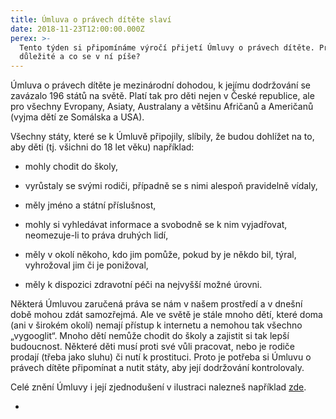```yaml
---
title: Úmluva o právech dítěte slaví
date: 2018-11-23T12:00:00.000Z
perex: >-
  Tento týden si připomínáme výročí přijetí Úmluvy o právech dítěte. Proč je to
  důležité a co se v ní píše?
---
```




Úmluva o právech dítěte je mezinárodní dohodou, k jejímu dodržování se zavázalo 196 států na světě. Platí tak pro děti nejen v České republice, ale pro všechny Evropany, Asiaty, Australany a většinu Afričanů a Američanů (vyjma dětí ze Somálska a USA). 



Všechny státy, které se k Úmluvě připojily, slíbily, že budou dohlížet na to, aby děti (tj. všichni do 18 let věku) například:




- mohly chodit do školy,




- vyrůstaly se svými rodiči, případně se s nimi alespoň pravidelně vídaly, 




- měly jméno a státní příslušnost, 




- mohly si vyhledávat informace a svobodně se k nim vyjadřovat, neomezuje-li to práva druhých lidí,




- měly v okolí někoho, kdo jim pomůže, pokud by je někdo bil, týral, vyhrožoval jim či je ponižoval,




- měly k dispozici zdravotní péči na nejvyšší možné úrovni.



Některá Úmluvou zaručená práva se nám v našem prostředí a v dnešní době mohou zdát samozřejmá. Ale ve světě je stále mnoho dětí, které doma (ani v širokém okolí) nemají přístup k internetu a nemohou tak všechno „vygooglit“. Mnoho dětí nemůže chodit do školy a zajistit si tak lepší budoucnost. Některé děti musí proti své vůli pracovat, nebo je rodiče prodají (třeba jako sluhu) či nutí k prostituci. Proto je potřeba si Úmluvu o právech dítěte připomínat a nutit státy, aby její dodržování kontrolovaly. 



Celé znění Úmluvy i její zjednodušení v ilustraci nalezneš například [zde](http://www.pravonadetstvi.cz/deti/tvoje-prava/umluva-o-pravech-ditete-1/).




- 


